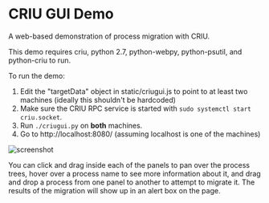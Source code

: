 CRIU GUI Demo
======

A web-based demonstration of process migration with CRIU.

This demo requires criu, python 2.7, python-webpy, python-psutil, and python-criu to run.

To run the demo:

1. Edit the "targetData" object in static/criugui.js to point to at least two machines (ideally this shouldn't be hardcoded)
2. Make sure the CRIU RPC service is started with `sudo systemctl start criu.socket`.
3. Run `./criugui.py` on **both** machines.
4. Go to http://localhost:8080/ (assuming localhost is one of the machines)

![screenshot](https://cloud.githubusercontent.com/assets/3964980/9047457/168f7d20-3a00-11e5-9ae3-50cb82206aa3.png)

You can click and drag inside each of the panels to pan over the process trees, hover over a process name to see more information about it, and drag and drop a process from one panel to another to attempt to migrate it.  The results of the migration will show up in an alert box on the page.
